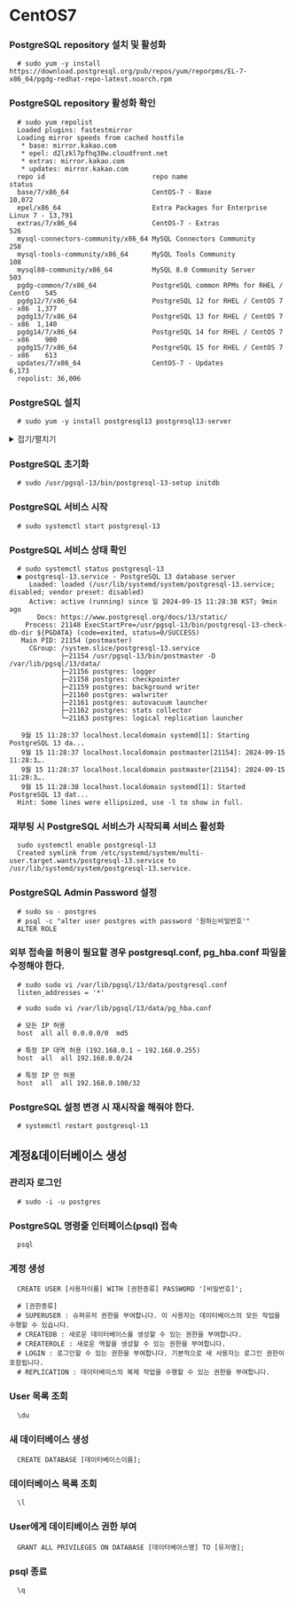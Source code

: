 # CentOS7

### PostgreSQL repository 설치 및 활성화

```
  # sudo yum -y install https://download.postgresql.org/pub/repos/yum/reporpms/EL-7-x86_64/pgdg-redhat-repo-latest.noarch.rpm
```

### PostgreSQL repository 활성화 확인

```
  # sudo yum repolist
  Loaded plugins: fastestmirror
  Loading mirror speeds from cached hostfile
   * base: mirror.kakao.com
   * epel: d2lzkl7pfhq30w.cloudfront.net
   * extras: mirror.kakao.com
   * updates: mirror.kakao.com
  repo id                           repo name                               status
  base/7/x86_64                     CentOS-7 - Base                         10,072
  epel/x86_64                       Extra Packages for Enterprise Linux 7 - 13,791
  extras/7/x86_64                   CentOS-7 - Extras                          526
  mysql-connectors-community/x86_64 MySQL Connectors Community                 258
  mysql-tools-community/x86_64      MySQL Tools Community                      108
  mysql80-community/x86_64          MySQL 8.0 Community Server                 503
  pgdg-common/7/x86_64              PostgreSQL common RPMs for RHEL / CentO    545
  pgdg12/7/x86_64                   PostgreSQL 12 for RHEL / CentOS 7 - x86  1,377
  pgdg13/7/x86_64                   PostgreSQL 13 for RHEL / CentOS 7 - x86  1,140
  pgdg14/7/x86_64                   PostgreSQL 14 for RHEL / CentOS 7 - x86    900
  pgdg15/7/x86_64                   PostgreSQL 15 for RHEL / CentOS 7 - x86    613
  updates/7/x86_64                  CentOS-7 - Updates                       6,173
  repolist: 36,006
```

### PostgreSQL 설치

```
  # sudo yum -y install postgresql13 postgresql13-server
```

<details>
<summary>접기/펼치기</summary>

## 에러가 나는경우

```
  # date
```

date 커맨드로 현재 시간을 확인하고 실제 시간과 차이가 많이 난다면 현재 시간으로 조정

```
  # timedatectl set-ntp no
  # timedatectl set-time "2024-09-15 11:16:52"
  # timedatectl set-ntp yes
```
</details>

### PostgreSQL 초기화

```
  # sudo /usr/pgsql-13/bin/postgresql-13-setup initdb
```

### PostgreSQL 서비스 시작

```
  # sudo systemctl start postgresql-13
```

### PostgreSQL 서비스 상태 확인

```
  # sudo systemctl status postgresql-13
  ● postgresql-13.service - PostgreSQL 13 database server
     Loaded: loaded (/usr/lib/systemd/system/postgresql-13.service; disabled; vendor preset: disabled)
     Active: active (running) since 일 2024-09-15 11:28:38 KST; 9min ago
       Docs: https://www.postgresql.org/docs/13/static/
    Process: 21148 ExecStartPre=/usr/pgsql-13/bin/postgresql-13-check-db-dir ${PGDATA} (code=exited, status=0/SUCCESS)
   Main PID: 21154 (postmaster)
     CGroup: /system.slice/postgresql-13.service
             ├─21154 /usr/pgsql-13/bin/postmaster -D /var/lib/pgsql/13/data/
             ├─21156 postgres: logger
             ├─21158 postgres: checkpointer
             ├─21159 postgres: background writer
             ├─21160 postgres: walwriter
             ├─21161 postgres: autovacuum launcher
             ├─21162 postgres: stats collector
             └─21163 postgres: logical replication launcher
  
   9월 15 11:28:37 localhost.localdomain systemd[1]: Starting PostgreSQL 13 da...
   9월 15 11:28:37 localhost.localdomain postmaster[21154]: 2024-09-15 11:28:3….
   9월 15 11:28:37 localhost.localdomain postmaster[21154]: 2024-09-15 11:28:3….
   9월 15 11:28:38 localhost.localdomain systemd[1]: Started PostgreSQL 13 dat...
  Hint: Some lines were ellipsized, use -l to show in full.
```

### 재부팅 시 PostgreSQL 서비스가 시작되록 서비스 활성화

```
  sudo systemctl enable postgresql-13
  Created symlink from /etc/systemd/system/multi-user.target.wants/postgresql-13.service to /usr/lib/systemd/system/postgresql-13.service.

```

### PostgreSQL Admin Password 설정

```
  # sudo su - postgres
  # psql -c "alter user postgres with password '원하는비밀번호'"
  ALTER ROLE
```

### 외부 접속을 허용이 필요할 경우 postgresql.conf, pg_hba.conf 파일을 수정해야 한다.

```
  # sudo sudo vi /var/lib/pgsql/13/data/postgresql.conf
  listen_addresses = '*'
```

```
  # sudo sudo vi /var/lib/pgsql/13/data/pg_hba.conf
    
  # 모든 IP 허용
  host  all all 0.0.0.0/0  md5
  
  # 특정 IP 대역 허용 (192.168.0.1 ~ 192.168.0.255)
  host  all  all 192.168.0.0/24
  
  # 특정 IP 만 허용
  host  all  all 192.168.0.100/32
```

### PostgreSQL 설정 변경 시 재시작을 해줘야 한다.

```
  # systemctl restart postgresql-13
```

## 계정&데이터베이스 생성

### 관리자 로그인

```
  # sudo -i -u postgres
```

### PostgreSQL 명령줄 인터페이스(psql) 접속

```
  psql
```

### 계정 생성

```
  CREATE USER [사용자이름] WITH [권한종류] PASSWORD '[비밀번호]';

  # [권한종류]
  # SUPERUSER : 슈퍼유저 권한을 부여합니다. 이 사용자는 데이터베이스의 모든 작업을 수행할 수 있습니다.
  # CREATEDB : 새로운 데이터베이스를 생성할 수 있는 권한을 부여합니다.
  # CREATEROLE : 새로운 역할을 생성할 수 있는 권한을 부여합니다.
  # LOGIN : 로그인할 수 있는 권한을 부여합니다. 기본적으로 새 사용자는 로그인 권한이 포함됩니다.
  # REPLICATION : 데이터베이스의 복제 작업을 수행할 수 있는 권한을 부여합니다.
```

### User 목록 조회

```
  \du
```

### 새 데이터베이스 생성

```
  CREATE DATABASE [데이터베이스이름];
```

### 데이터베이스 목록 조회

```
  \l
```

### User에게 데이티베이스 권한 부여

```
  GRANT ALL PRIVILEGES ON DATABASE [데이터베아스명] TO [유저명];
```

### psql 종료

```
  \q
```
